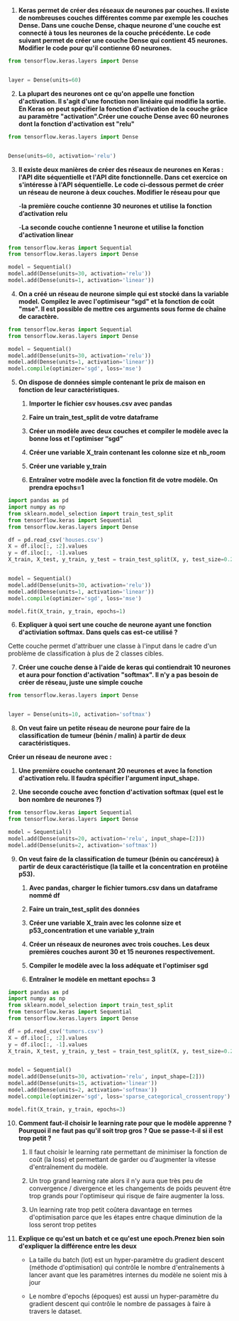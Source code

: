 1. **Keras permet de créer des réseaux de neurones par couches. Il existe de nombreuses couches différentes comme par exemple les couches Dense. Dans une couche Dense, chaque neurone d'une couche est connecté à tous les neurones de la couche précédente. Le code suivant permet de créer une couche Dense qui contient 45 neurones. Modifier le code pour qu'il contienne 60 neurones.**

```python
from tensorflow.keras.layers import Dense


layer = Dense(units=60)
```

2. **La plupart des neurones ont ce qu'on appelle une fonction d'activation. Il s'agit d'une fonction non linéaire qui modifie la sortie. En Keras on peut spécifier la fonction d'activation de la couche grâce au paramètre  "activation".Créer une couche Dense avec 60 neurones dont la fonction d'activation est "relu"**

```python
from tensorflow.keras.layers import Dense


Dense(units=60, activation='relu')
```

3. **Il existe deux manières de créer des réseaux de neurones en Keras : l'API dite séquentielle et l'API dite fonctionnelle. Dans cet exercice on s'intéresse à  l'API séquentielle. Le code ci-dessous permet de créer un réseau de neurone à deux couches. Modifier le réseau pour que**

    -**la première couche contienne 30 neurones et utilise la fonction d’activation relu**

    -**La seconde couche contienne 1 neurone et utilise la fonction d'activation linear**

```python
from tensorflow.keras import Sequential
from tensorflow.keras.layers import Dense

model = Sequential()
model.add(Dense(units=30, activation='relu'))
model.add(Dense(units=1, activation='linear'))
```

4. **On a créé un réseau de neurone simple qui est stocké dans la variable model. Compilez le avec l'optimiseur “sgd" et la fonction de coût "mse". Il est possible de mettre ces arguments sous forme de chaîne de caractère.**

```python
from tensorflow.keras import Sequential
from tensorflow.keras.layers import Dense

model = Sequential()
model.add(Dense(units=30, activation='relu'))
model.add(Dense(units=1, activation='linear'))
model.compile(optimizer='sgd', loss='mse')
```

5. **On dispose de données simple contenant le prix de maison en fonction de leur caractéristiques.** 

   1. **Importer le fichier csv houses.csv avec pandas**

   2. **Faire un train_test_split de votre dataframe**

   3. **Créer un modèle avec deux couches et compiler le modèle avec la bonne loss et l'optimiser “sgd”**

   4. **Créer une variable X_train contenant les colonne size et nb_room**

   5. **Créer une variable y_train**

   6. **Entraîner votre modèle avec la fonction fit de votre modèle. On prendra epochs=1**

```python
import pandas as pd
import numpy as np
from sklearn.model_selection import train_test_split
from tensorflow.keras import Sequential
from tensorflow.keras.layers import Dense

df = pd.read_csv('houses.csv')
X = df.iloc[:, :2].values
y = df.iloc[:, -1].values
X_train, X_test, y_train, y_test = train_test_split(X, y, test_size=0.2, random_state=0)


model = Sequential()
model.add(Dense(units=30, activation='relu'))
model.add(Dense(units=1, activation='linear'))
model.compile(optimizer='sgd', loss='mse')

model.fit(X_train, y_train, epochs=1)
```

6. **Expliquer à quoi sert une couche de neurone ayant une fonction d'activiation softmax. Dans quels cas est-ce utilisé ?**

Cette couche permet d'attribuer une classe à l'input dans le cadre d'un problème de classification à plus de 2 classes cibles.

7. **Créer une couche dense à l'aide de keras qui contiendrait 10 neurones et aura pour fonction d'activation  "softmax". Il n'y a pas besoin de créer de réseau, juste une simple couche**

```python
from tensorflow.keras.layers import Dense


layer = Dense(units=10, activation='softmax')
```

8. **On veut faire un petite réseau de neurone pour faire de la classification de tumeur (bénin / malin) à partir de deux caractéristiques.**

**Créer un réseau de neurone avec :** 

   1. **Une première couche contenant 20 neurones et avec la fonction d'activation relu. Il faudra spécifier l'argument input_shape.**

   2. **Une seconde couche avec fonction d'activation softmax (quel est le bon nombre de neurones ?)**

```python
from tensorflow.keras import Sequential
from tensorflow.keras.layers import Dense

model = Sequential()
model.add(Dense(units=20, activation='relu', input_shape=[2]))
model.add(Dense(units=2, activation='softmax'))
```

9. **On veut faire de la classification de tumeur (bénin ou cancéreux) à partir de deux caractéristique (la taille et la concentration en protéine p53).** 

   1. **Avec pandas, charger le fichier tumors.csv dans un dataframe nommé df**

   2. **Faire un train_test_split des données**

   3. **Créer une variable X_train avec les colonne size et p53_concentration et une variable y_train**

   4. **Créer un réseaux de neurones avec trois couches. Les deux premières couches auront 30 et 15 neurones respectivement.**

   5. **Compiler le modèle avec la loss adéquate et l'optimiser sgd**

   6. **Entraîner le modèle en mettant epochs= 3**

```python
import pandas as pd
import numpy as np
from sklearn.model_selection import train_test_split
from tensorflow.keras import Sequential
from tensorflow.keras.layers import Dense

df = pd.read_csv('tumors.csv')
X = df.iloc[:, :2].values
y = df.iloc[:, -1].values
X_train, X_test, y_train, y_test = train_test_split(X, y, test_size=0.2, random_state=0)


model = Sequential()
model.add(Dense(units=30, activation='relu', input_shape=[2]))
model.add(Dense(units=15, activation='linear'))
model.add(Dense(units=2, activation='softmax'))
model.compile(optimizer='sgd', loss='sparse_categorical_crossentropy')

model.fit(X_train, y_train, epochs=3)
```

10. **Comment faut-il choisir le learning rate pour que le modèle apprenne ? Pourquoi il ne faut pas qu'il soit trop gros ? Que se passe-t-il si il est trop petit ?**

    1. Il faut choisir le learning rate permettant de minimiser la fonction de coût (la loss) et permettant de garder ou d'augmenter la vitesse d'entraînement du modèle.

    2. Un trop grand learning rate alors il n'y aura que très peu de convergence / divergence et les changements de poids peuvent être trop grands pour l'optimiseur qui risque de faire augmenter la loss.

    3. Un learning rate trop petit coûtera davantage en termes d'optimisation parce que les étapes entre chaque diminution de la loss seront trop petites

11. **Explique ce qu'est un batch et ce qu'est une epoch.Prenez bien soin d'expliquer la différence entre les deux**

    - La taille du batch (lot) est un hyper-paramètre du gradient descent (méthode d'optimisation) qui contrôle le nombre d'entraînements à lancer avant que les paramètres internes du modèle ne soient mis à jour

    - Le nombre d'epochs (époques) est aussi un hyper-paramètre du gradient descent qui contrôle le nombre de passages à faire à travers le dataset.